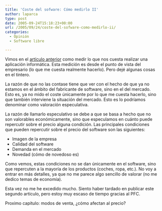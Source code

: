 ```yaml
---
title: 'Coste del sofware: Cómo medirlo II'
author: laparca
type: post
date: 2005-09-24T15:18:23+00:00
url: /2005/09/24/coste-del-sofware-como-medirlo-ii/
categories:
  - Opinión
  - Software libre

---
```

Vimos en el [artículo anterior][1] como medir lo que nos cuesta realizar una aplicación informática. Esta medición es desde el punto de vista del empresario (lo que me cuesta realmente hacerlo). Pero dejé algunas cosas en el tintero.

La razón de que no las contase tiene que ver con el hecho de que ya no estamos en el ámbito del fabricante de software, sino en el del mercado. Esto es, ya no mido el coste únicamente por lo que me cuesta hacerlo, sino que también interviene la situación del mercado. Esto es lo podríamos denominar como valoración especulativa.

La razón de llamarlo especulativo se debe a que se basa a hecho que no son valorables económicamente, sino que especulamos en cuánto puede repercutir sobre el precio alguna condición. Las principales condiciones que pueden repercutir sobre el precio del software son las siguientes:

  * Imagen de la empresa
  * Calidad del software
  * Demanda en el mercado
  * Novedad (cómo de novedoso es)

Como vemos, estas condiciones no se dan únicamente en el software, sino que repercuten a la mayoría de los productos (coches, ropa, etc.). No voy a entrar en más detalles, ya que no me parece algo sencillo de valorar (no me dedico temas de economía).

Esta vez no me he excedido mucho. Siento haber tardado en publicar este segundo artículo, pero estoy muy escaso de tiempo gracias al PFC.

Proximo capítulo: modos de venta, ¿cómo afectan al precio?

 [1]: http://ebro.gul.uc3m.es/~laparca/?p=17